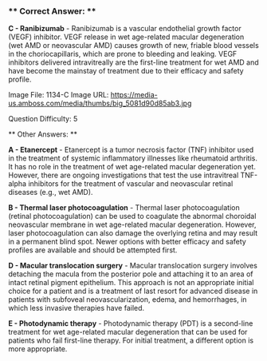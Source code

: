 ### ** Correct Answer: **

**C - Ranibizumab** - Ranibizumab is a vascular endothelial growth factor (VEGF) inhibitor. VEGF release in wet age-related macular degeneration (wet AMD or neovascular AMD) causes growth of new, friable blood vessels in the choriocapillaris, which are prone to bleeding and leaking. VEGF inhibitors delivered intravitreally are the first-line treatment for wet AMD and have become the mainstay of treatment due to their efficacy and safety profile.

Image File: 1134-C
Image URL: https://media-us.amboss.com/media/thumbs/big_5081d90d85ab3.jpg

Question Difficulty: 5

** Other Answers: **

**A - Etanercept** - Etanercept is a tumor necrosis factor (TNF) inhibitor used in the treatment of systemic inflammatory illnesses like rheumatoid arthritis. It has no role in the treatment of wet age-related macular degeneration yet. However, there are ongoing investigations that test the use intravitreal TNF-alpha inhibitors for the treatment of vascular and neovascular retinal diseases (e.g., wet AMD).

**B - Thermal laser photocoagulation** - Thermal laser photocoagulation (retinal photocoagulation) can be used to coagulate the abnormal choroidal neovascular membrane in wet age-related macular degeneration. However, laser photocoagulation can also damage the overlying retina and may result in a permanent blind spot. Newer options with better efficacy and safety profiles are available and should be attempted first.

**D - Macular translocation surgery** - Macular translocation surgery involves detaching the macula from the posterior pole and attaching it to an area of intact retinal pigment epithelium. This approach is not an appropriate initial choice for a patient and is a treatment of last resort for advanced disease in patients with subfoveal neovascularization, edema, and hemorrhages, in which less invasive therapies have failed.

**E - Photodynamic therapy** - Photodynamic therapy (PDT) is a second-line treatment for wet age-related macular degeneration that can be used for patients who fail first-line therapy. For initial treatment, a different option is more appropriate.

